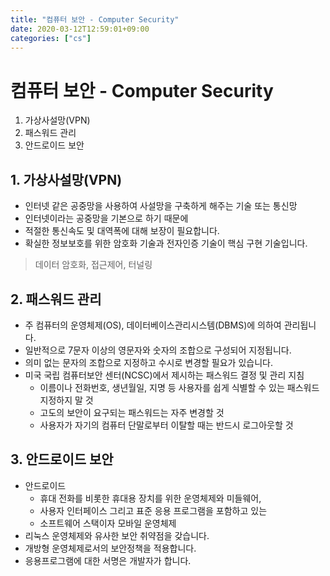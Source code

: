 ```yaml
---
title: "컴퓨터 보안 - Computer Security"
date: 2020-03-12T12:59:01+09:00
categories: ["cs"]
---
```


# 컴퓨터 보안 - Computer Security

1. 가상사설망(VPN)
2. 패스워드 관리
3. 안드로이드 보안

## 1. 가상사설망(VPN)

- 인터넷 같은 공중망을 사용하여 사설망을 구축하게 해주는 기술 또는 통신망
- 인터넷이라는 공중망을 기본으로 하기 때문에
- 적절한 통신속도 및 대역폭에 대해 보장이 필요합니다.
- 확실한 정보보호를 위한 암호화 기술과 전자인증 기술이 핵심 구현 기술입니다.

> 데이터 암호화, 접근제어, 터널링

## 2. 패스워드 관리

- 주 컴퓨터의 운영체제(OS), 데이터베이스관리시스템(DBMS)에 의하여 관리됩니다.
- 일반적으로 7문자 이상의 영문자와 숫자의 조합으로 구성되어 지정됩니다.
- 의미 없는 문자의 조합으로 지정하고 수시로 변경할 필요가 있습니다.
- 미국 국립 컴퓨터보안 센터(NCSC)에서 제시하는 패스워드 결정 및 관리 지침
    - 이름이나 전화번호, 생년월일, 지명 등 사용자를 쉽게 식별할 수 있는 패스워드 지정하지 말 것
    - 고도의 보안이 요구되는 패스워드는 자주 변경할 것
    - 사용자가 자기의 컴퓨터 단말로부터 이탈할 때는 반드시 로그아웃할 것

## 3. 안드로이드 보안

- 안드로이드
    - 휴대 전화를 비롯한 휴대용 장치를 위한 운영체제와 미들웨어,
    - 사용자 인터페이스 그리고 표준 응용 프로그램을 포함하고 있는
    - 소프트웨어 스택이자 모바일 운영체제
- 리눅스 운영체제와 유사한 보안 취약점을 갖습니다.
- 개방형 운영체제로서의 보안정책을 적용합니다.
- 응용프로그램에 대한 서명은 개발자가 합니다.
